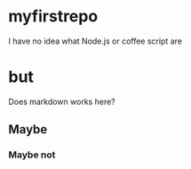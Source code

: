 # myfirstrepo

I have no idea what Node.js or coffee script are

but
=====

Does markdown works here?

## Maybe

### Maybe not
